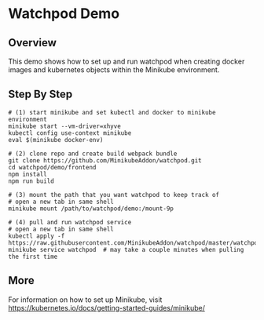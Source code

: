 # Watchpod Demo

## Overview
This demo shows how to set up and run watchpod when creating docker images and kubernetes objects within the Minikube environment.

## Step By Step
```
# (1) start minikube and set kubectl and docker to minikube environment
minikube start --vm-driver=xhyve
kubectl config use-context minikube
eval $(minikube docker-env)

# (2) clone repo and create build webpack bundle
git clone https://github.com/MinikubeAddon/watchpod.git
cd watchpod/demo/frontend
npm install
npm run build

# (3) mount the path that you want watchpod to keep track of
# open a new tab in same shell
minikube mount /path/to/watchpod/demo:/mount-9p

# (4) pull and run watchpod service
# open a new tab in same shell
kubectl apply -f https://raw.githubusercontent.com/MinikubeAddon/watchpod/master/watchpod.yaml
minikube service watchpod  # may take a couple minutes when pulling the first time
```

## More
For information on how to set up Minikube, visit <a href="https://kubernetes.io/docs/getting-started-guides/minikube/">https://kubernetes.io/docs/getting-started-guides/minikube/</a>

